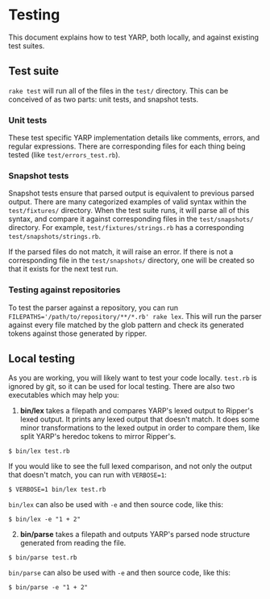 # Testing

This document explains how to test YARP, both locally, and against existing test suites.

## Test suite

`rake test` will run all of the files in the `test/` directory. This can be conceived of as two parts: unit tests, and snapshot tests.

### Unit tests

These test specific YARP implementation details like comments, errors, and regular expressions. There are corresponding files for each thing being tested (like `test/errors_test.rb`).

### Snapshot tests

Snapshot tests ensure that parsed output is equivalent to previous parsed output. There are many categorized examples of valid syntax within the `test/fixtures/` directory. When the test suite runs, it will parse all of this syntax, and compare it against corresponding files in the `test/snapshots/` directory. For example, `test/fixtures/strings.rb` has a corresponding `test/snapshots/strings.rb`.

If the parsed files do not match, it will raise an error. If there is not a corresponding file in the `test/snapshots/` directory, one will be created so that it exists for the next test run.

### Testing against repositories

To test the parser against a repository, you can run `FILEPATHS='/path/to/repository/**/*.rb' rake lex`. This will run the parser against every file matched by the glob pattern and check its generated tokens against those generated by ripper.

## Local testing

As you are working, you will likely want to test your code locally. `test.rb` is ignored by git, so it can be used for local testing. There are also two executables which may help you:

1. **bin/lex** takes a filepath and compares YARP's lexed output to Ripper's lexed output. It prints any lexed output that doesn't match. It does some minor transformations to the lexed output in order to compare them, like split YARP's heredoc tokens to mirror Ripper's.

```
$ bin/lex test.rb
```

If you would like to see the full lexed comparison, and not only the output that doesn't match, you can run with `VERBOSE=1`:

```
$ VERBOSE=1 bin/lex test.rb
```

`bin/lex` can also be used with `-e` and then source code, like this:

```
$ bin/lex -e "1 + 2"
```

2. **bin/parse** takes a filepath and outputs YARP's parsed node structure generated from reading the file.

```
$ bin/parse test.rb
```

`bin/parse` can also be used with `-e` and then source code, like this:

```
$ bin/parse -e "1 + 2"
```
